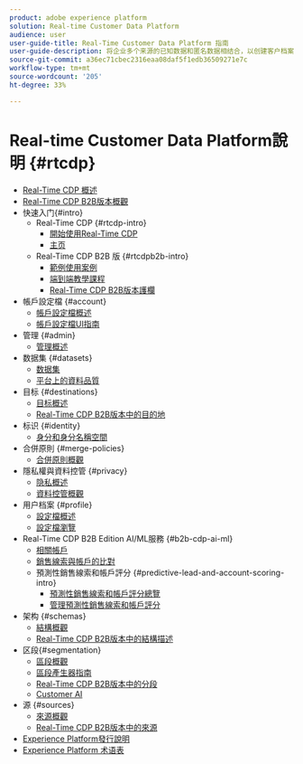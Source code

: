 ```yaml
---
product: adobe experience platform
solution: Real-time Customer Data Platform
audience: user
user-guide-title: Real-Time Customer Data Platform 指南
user-guide-description: 将企业多个来源的已知数据和匿名数据相结合，以创建客户档案，根据这些档案创建细分的受众区段，并将这些区段激活到第三方目标。
source-git-commit: a36ec71cbec2316eaa08daf5f1edb36509271e7c
workflow-type: tm+mt
source-wordcount: '205'
ht-degree: 33%

---
```



# Real-time Customer Data Platform說明 {#rtcdp}

* [Real-Time CDP 概述](overview.md)
* [Real-Time CDP B2B版本概觀](b2b-overview.md)
* 快速入门{#intro}
   * Real-Time CDP {#rtcdp-intro}
      * [開始使用Real-Time CDP](get-started.md)
      * [主页](home-page-dashboards.md)
   * Real-Time CDP B2B 版 {#rtcdpb2b-intro}
      * [範例使用案例](./b2b-use-case.md)
      * [端到端教學課程](./b2b-tutorial.md)
      * [Real-Time CDP B2B版本護欄](b2b-guardrails.md)
* 帳戶設定檔 {#account}
   * [帳戶設定檔概述](accounts/account-profile-overview.md)
   * [帳戶設定檔UI指南](accounts/account-profile-ui-guide.md)
* 管理 {#admin}
   * [管理概述](administration/admin-overview.md)
* 数据集 {#datasets}
   * [数据集](datasets/dataset.md)
   * [平台上的資料品質](datasets/data-quality.md)
* 目标 {#destinations}
   * [目标概述](destinations/overview.md)
   * [Real-Time CDP B2B版本中的目的地](destinations/b2b.md)
* 标识 {#identity}
   * [身分和身分名稱空間](profile/identities-overview.md)
* 合併原則 {#merge-policies}
   * [合併原則概觀](profile/merge-policies.md)
* 隱私權與資料控管 {#privacy}
   * [隐私概述](privacy/privacy-overview.md)
   * [資料控管概觀](privacy/data-governance-overview.md)
* 用户档案 {#profile}
   * [設定檔概述](profile/profile-overview.md)
   * [設定檔瀏覽](profile/profile-browse.md)
* Real-Time CDP B2B Edition AI/ML服務 {#b2b-cdp-ai-ml}
   * [相關帳戶](b2b-ai-ml-services/related-accounts.md)
   * [銷售線索與帳戶的比對](b2b-ai-ml-services/lead-to-account-matching.md)
   * 預測性銷售線索和帳戶評分 {#predictive-lead-and-account-scoring-intro}
      * [預測性銷售線索和帳戶評分總覽](b2b-ai-ml-services/predictive-lead-and-account-scoring.md)
      * [管理預測性銷售線索和帳戶評分](b2b-ai-ml-services/manage-predictive-lead-and-account-scoring.md)
* 架构 {#schemas}
   * [結構概觀](schemas/overview.md)
   * [Real-Time CDP B2B版本中的結構描述](schemas/b2b.md)
* 区段{#segmentation}
   * [區段概觀](segmentation/segmentation-overview.md)
   * [區段產生器指南](segmentation/segment-builder-guide.md)
   * [Real-Time CDP B2B版本中的分段](segmentation/b2b.md)
   * [Customer AI](segmentation/customer-ai.md)
* 源 {#sources}
   * [來源概觀](sources/sources-overview.md)
   * [Real-Time CDP B2B版本中的來源](sources/b2b.md)
* [Experience Platform發行說明](https://www.adobe.com/go/platform-release-notes_cn)
* [Experience Platform 术语表](https://www.adobe.com/go/platform-glossary-en)
